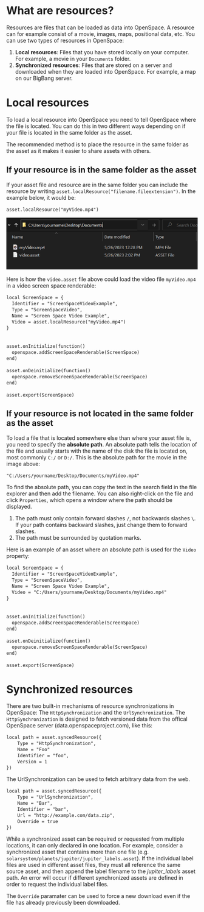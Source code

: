 # What are resources?

Resources are files that can be loaded as data into OpenSpace. A resource can for example consist of a movie, images, maps, positional data, etc. You can use two types of resources in OpenSpace:

1. **Local resources**: Files that you have stored locally on your computer. For example, a movie in your `Documents` folder.
1. **Synchronized resources**: Files that are stored on a server and downloaded when they are loaded into OpenSpace. For example, a map on our BigBang server.

# Local resources

To load a local resource into OpenSpace you need to tell OpenSpace where the file is located. You can do this in two different ways depending on if your file is located in the same folder as the asset.

The recommended method is to place the resource in the same folder as the asset as it makes it easier to share assets with others.

## If your resource is in the same folder as the asset

If your asset file and resource are in the same folder you can include the resource by writing `asset.localResource("filename.fileextension")`. In the example below, it would be:

```
asset.localResource("myVideo.mp4")
```

![An asset and a file in the same folder](/assets/resources/asset_path.png)

Here is how the `video.asset` file above could load the video file `myVideo.mp4` in a video screen space renderable:

```
local ScreenSpace = {
  Identifier = "ScreenSpaceVideoExample",
  Type = "ScreenSpaceVideo",
  Name = "Screen Space Video Example",
  Video = asset.localResource("myVideo.mp4")
}


asset.onInitialize(function()
  openspace.addScreenSpaceRenderable(ScreenSpace)
end)

asset.onDeinitialize(function()
  openspace.removeScreenSpaceRenderable(ScreenSpace)
end)

asset.export(ScreenSpace)
```

## If your resource is not located in the same folder as the asset

To load a file that is located somewhere else than where your asset file is, you need to specify the **absolute path**. An absolute path tells the location of the file and usually starts with the name of the disk the file is located on, most commonly `C:/` or `D:/`. This is the absolute path for the movie in the image above:

```
"C:/Users/yourname/Desktop/Documents/myVideo.mp4"
```

To find the absolute path, you can copy the text in the search field in the file explorer and then add the filename. You can also right-click on the file and click `Properties`, which opens a window where the path should be displayed.

1. The path must only contain forward slashes `/`, not backwards slashes `\`. If your path contains backward slashes, just change them to forward slashes.
2. The path must be surrounded by quotation marks.

Here is an example of an asset where an absolute path is used for the `Video` property:

```
local ScreenSpace = {
  Identifier = "ScreenSpaceVideoExample",
  Type = "ScreenSpaceVideo",
  Name = "Screen Space Video Example",
  Video = "C:/Users/yourname/Desktop/Documents/myVideo.mp4"
}


asset.onInitialize(function()
  openspace.addScreenSpaceRenderable(ScreenSpace)
end)

asset.onDeinitialize(function()
  openspace.removeScreenSpaceRenderable(ScreenSpace)
end)

asset.export(ScreenSpace)
```

# Synchronized resources

There are two built-in mechanisms of resource synchronizations in OpenSpace: The `HttpSynchronization` and the `UrlSynchronization`. The `HttpSynchronization` is designed to fetch versioned data from the offical OpenSpace server (data.openspaceproject.com), like this:

```
local path = asset.syncedResource({
    Type = "HttpSynchronization",
    Name = "Foo"
    Identifier = "foo",
    Version = 1
})
```

The UrlSynchronization can be used to fetch arbitrary data from the web.

```
local path = asset.syncedResource({
    Type = "UrlSynchronization",
    Name = "Bar",
    Identifier = "bar",
    Url = "http://example.com/data.zip",
    Override = true
})
```

While a synchronized asset can be required or requested from multiple locations, it can only declared in one location. For example, consider a synchronized asset that contains more than one file (e.g. `solarsystem/planets/jupiter/jupiter_labels.asset`). If the individual label files are used in different asset files, they must all reference the same source asset, and then append the label filename to the _jupiter_labels_ asset path. An error will occur if different synchronized assets are defined in order to request the individual label files.

The `Override` paramater can be used to force a new download even if the file has already previously been downloaded.
